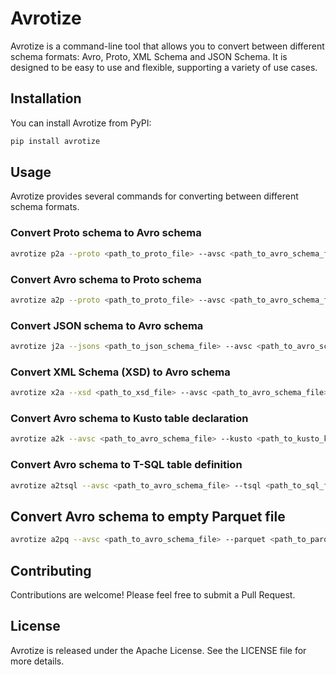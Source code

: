 # Avrotize

Avrotize is a command-line tool that allows you to convert between different
schema formats: Avro, Proto, XML Schema and JSON Schema. It is designed to be
easy to use and flexible, supporting a variety of use cases.

## Installation

You can install Avrotize from PyPI:

```bash
pip install avrotize
```

## Usage

Avrotize provides several commands for converting between different schema formats.

### Convert Proto schema to Avro schema

```bash
avrotize p2a --proto <path_to_proto_file> --avsc <path_to_avro_schema_file>
```

### Convert Avro schema to Proto schema

```bash
avrotize a2p --proto <path_to_proto_file> --avsc <path_to_avro_schema_file>
```

### Convert JSON schema to Avro schema

```bash
avrotize j2a --jsons <path_to_json_schema_file> --avsc <path_to_avro_schema_file> [--namespace <avro_schema_namespace>]
```

### Convert XML Schema (XSD) to Avro schema

```bash
avrotize x2a --xsd <path_to_xsd_file> --avsc <path_to_avro_schema_file> [--namespace <avro_schema_namespace>]
```

### Convert Avro schema to Kusto table declaration

```bash
avrotize a2k --avsc <path_to_avro_schema_file> --kusto <path_to_kusto_kql_file> [--record-type <record_type>]
```

### Convert Avro schema to T-SQL table definition

```bash
avrotize a2tsql --avsc <path_to_avro_schema_file> --tsql <path_to_sql_file> [--record-type <record_type>]
```

## Convert Avro schema to empty Parquet file

```bash
avrotize a2pq --avsc <path_to_avro_schema_file> --parquet <path_to_parquet_schema_file>
```

## Contributing

Contributions are welcome! Please feel free to submit a Pull Request.

## License

Avrotize is released under the Apache License. See the LICENSE file for more details.
